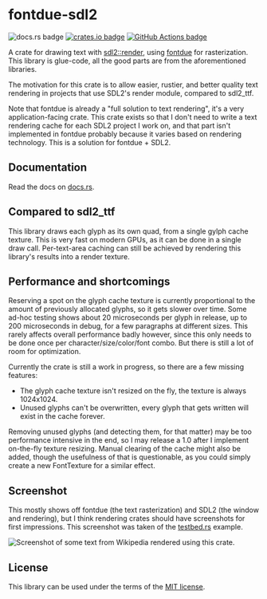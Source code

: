 # fontdue-sdl2

![docs.rs badge](https://docs.rs/fontdue-sdl2/badge.svg)
[![crates.io badge](https://img.shields.io/crates/d/fontdue-sdl2)](https://crates.io/crates/fontdue-sdl2)
[![GitHub Actions badge](https://img.shields.io/github/actions/workflow/status/neonmoe/fontdue-sdl2/rust.yml?branch=main)](https://github.com/neonmoe/fontdue-sdl2)

A crate for drawing text with [sdl2::render][sdl2::render], using
[fontdue][fontdue] for rasterization. This library is glue-code, all
the good parts are from the aforementioned libraries.

The motivation for this crate is to allow easier, rustier, and better
quality text rendering in projects that use SDL2's render module,
compared to sdl2_ttf.

Note that fontdue is already a "full solution to text rendering", it's
a very application-facing crate. This crate exists so that I don't
need to write a text rendering cache for each SDL2 project I work on,
and that part isn't implemented in fontdue probably because it varies
based on rendering technology. This is a solution for fontdue + SDL2.

## Documentation

Read the docs on [docs.rs][docs].

## Compared to sdl2_ttf

This library draws each glyph as its own quad, from a single gylph
cache texture. This is very fast on modern GPUs, as it can be done in
a single draw call. Per-text-area caching can still be achieved by
rendering this library's results into a render texture.

## Performance and shortcomings

Reserving a spot on the glyph cache texture is currently proportional
to the amount of previously allocated glyphs, so it gets slower over
time. Some ad-hoc testing shows about 20 microseconds per glyph in
release, up to 200 microseconds in debug, for a few paragraphs at
different sizes. This rarely affects overall performance badly
however, since this only needs to be done once per
character/size/color/font combo. But there is still a lot of room for
optimization.

Currently the crate is still a work in progress, so there are a few
missing features:

- The glyph cache texture isn't resized on the fly, the texture is
  always 1024x1024.
- Unused glyphs can't be overwritten, every glyph that gets written
  will exist in the cache forever.

Removing unused glyphs (and detecting them, for that matter) may be
too performance intensive in the end, so I may release a 1.0 after I
implement on-the-fly texture resizing. Manual clearing of the cache
might also be added, though the usefulness of that is questionable, as
you could simply create a new FontTexture for a similar effect.

## Screenshot

This mostly shows off fontdue (the text rasterization) and SDL2 (the
window and rendering), but I think rendering crates should have
screenshots for first impressions. This screenshot was taken of the
[testbed.rs](examples/testbed.rs) example.

![Screenshot of some text from Wikipedia rendered using this crate.](misc/screenshot-01.png)

## License

This library can be used under the terms of the [MIT license][license].

[sdl2::render]: https://docs.rs/sdl2/0.34.3/sdl2/render/index.html
[fontdue]: https://crates.io/crates/fontdue
[docs]: https://docs.rs/fontdue-sdl2/
[license]: LICENSE.md
